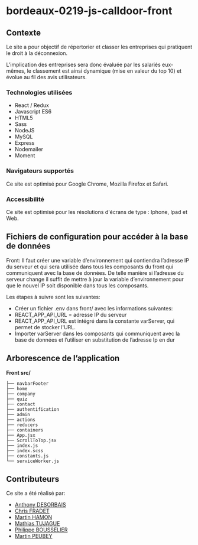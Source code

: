 # bordeaux-0219-js-calldoor-front

## Contexte

Le site a pour objectif de répertorier et classer les entreprises qui pratiquent le droit à la déconnexion.

L’implication des entreprises sera donc évaluée par les salariés eux-mêmes, le classement est ainsi dynamique (mise en valeur du top 10) et évolue au fil des avis utilisateurs.

### Technologies utilisées

* React / Redux
* Javascript ES6
* HTML5
* Sass
* NodeJS
* MySQL
* Express
* Nodemailer
* Moment

### Navigateurs supportés

Ce site est optimisé pour Google Chrome, Mozilla Firefox et Safari.

### Accessibilité

Ce site est optimisé pour les résolutions d'écrans de type : Iphone, Ipad et Web.

## Fichiers de configuration pour accéder à la base de données

Front:
Il faut créer une variable d’environnement qui contiendra l’adresse IP du serveur et qui sera utilisée dans tous les composants du front qui communiquent avec la base de données. De telle manière si l’adresse du serveur change il suffit de mettre à jour la variable d’environnement pour que le nouvel IP soit disponible dans tous les composants.

Les étapes à suivre sont les suivantes:
- Créer un fichier .env dans front/ avec les informations suivantes:
- REACT_APP_API_URL = adresse IP du serveur
- REACT_APP_API_URL est intégré dans la constante varServer, qui permet de stocker l'URL.
- Importer varServer dans les composants qui communiquent avec la base de données et l’utiliser en substitution de l’adresse Ip en dur

## Arborescence de l’application
**Front src/**
```
├── navbarFooter
├── home
├── company
├── quiz
├── contact
├── authentification
├── admin
├── actions
├── reducers
├── containers
├── App.jsx
├── ScrollToTop.jsx
├── index.js
├── index.scss
├── constants.js
└── serviceWorker.js
```

##  Contributeurs
Ce site a été réalisé par:
- [Anthony DESORBAIS](https://github.com/Anto2441)
- [Chris FRADET](https://github.com/Masta2000)
- [Martin HAMON](https://github.com/martinh12)
- [Mathias TUJAGUE](https://github.com/Math80)
- [Philippe BOUSSELIER](https://github.com/bahamut21)
- [Martin PEUBEY](https://github.com/martinioluis)